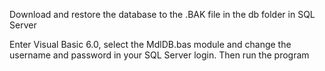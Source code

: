 Download and restore the database to the .BAK file in the db folder in SQL Server

Enter Visual Basic 6.0, select the MdlDB.bas module and change the username and password in your SQL Server login. Then run the program
